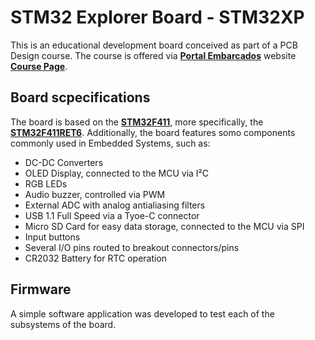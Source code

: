 # STM32 Explorer Board - STM32XP
  
This is an educational development board conceived as part of a PCB Design course. The course is offered via [**Portal Embarcados**](https://embarcados.com.br/) website [**Course Page**](https://cursos.embarcados.com.br/cursos/projeto-de-pcb-para-sistemas-embarcados/).

## Board scpecifications

The board is based on the [**STM32F411**](https://www.st.com/en/microcontrollers-microprocessors/stm32f411.html), more specifically, the [**STM32F411RET6**](https://www.st.com/en/microcontrollers-microprocessors/stm32f411re.html).
Additionally, the board features somo components commonly used in Embedded Systems, such as:
- DC-DC Converters
- OLED Display, connected to the MCU via I²C
- RGB LEDs
- Audio buzzer, controlled via PWM
- External ADC with analog antialiasing filters
- USB 1.1 Full Speed via a Tyoe-C connector
- Micro SD Card for easy data storage, connected to the MCU via SPI
- Input buttons
- Several I/O pins routed to breakout connectors/pins
- CR2032 Battery for RTC operation
  
## Firmware

A simple software application was developed to test each of the subsystems of the board.
